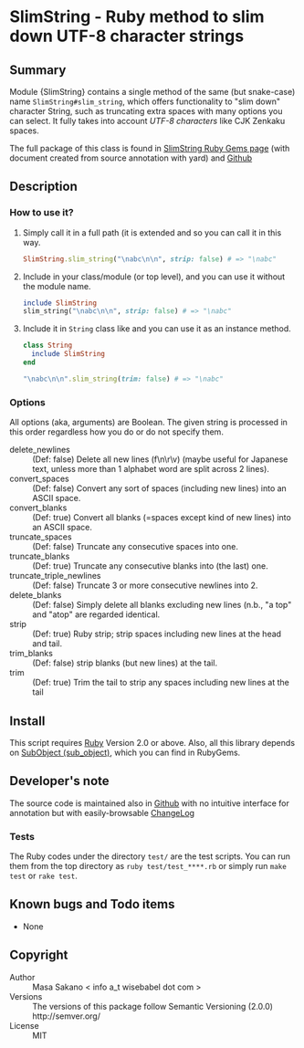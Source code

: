 
# SlimString - Ruby method to slim down UTF-8 character strings

## Summary

Module {SlimString} contains a single method of the same (but snake-case) name
`SlimString#slim_string`, which offers functionality to "slim down" character
String, such as truncating extra spaces with many options you can select. It
fully takes into account *UTF-8 characters* like CJK Zenkaku spaces.

The full package of this class is found in
[SlimString Ruby Gems page](http://rubygems.org/gems/slim_string)
(with document created from source annotation with yard) and
[Github](https://github.com/masasakano/slim_string)

## Description

### How to use it?

1.  Simply call it in a full path (it is extended and so you can call it in
    this way.

    ```ruby
    SlimString.slim_string("\nabc\n\n", strip: false) # => "\nabc"
    ```

1.  Include in your class/module (or top level), and you can use it without
    the module name.

    ```ruby
    include SlimString
    slim_string("\nabc\n\n", strip: false) # => "\nabc"
    ```

1.  Include it in `String` class like and you can use it as an instance
    method.

    ```ruby
    class String
      include SlimString
    end

    "\nabc\n\n".slim_string(trim: false) # => "\nabc"
    ```

### Options

All options (aka, arguments) are Boolean. The given string is processed in
this order regardless how you do or do not specify them.

<dl>
<dt>delete_newlines</dt>
<dd>   (Def: false) Delete all new lines (f\n\r\v) (maybe useful for Japanese
    text, unless more than 1 alphabet word are split across 2 lines).</dd>
<dt>convert_spaces</dt>
<dd>   (Def: false) Convert any sort of spaces (including new lines) into an
    ASCII space.</dd>
<dt>convert_blanks</dt>
<dd>   (Def: true) Convert all blanks (=spaces except kind of new lines) into an
    ASCII space.</dd>
<dt>truncate_spaces</dt>
<dd>   (Def: false) Truncate any consecutive spaces into one.</dd>
<dt>truncate_blanks</dt>
<dd>   (Def: true) Truncate any consecutive blanks into (the last) one.</dd>
<dt>truncate_triple_newlines</dt>
<dd>   (Def: false) Truncate 3 or more consecutive newlines into 2.</dd>
<dt>delete_blanks</dt>
<dd>   (Def: false) Simply delete all blanks excluding new lines (n.b., &quot;a top&quot;
    and &quot;atop&quot; are regarded identical.</dd>
<dt>strip</dt>
<dd>   (Def: true) Ruby strip; strip spaces including new lines at the head and
    tail.</dd>
<dt>trim_blanks</dt>
<dd>   (Def: false) strip blanks (but new lines) at the tail.</dd>
<dt>trim</dt>
<dd>   (Def: true) Trim the tail to strip any spaces including new lines at the
    tail</dd>
</dl>



## Install

This script requires [Ruby](http://www.ruby-lang.org) Version 2.0 or above. 
Also, all this library depends on [SubObject (sub_object)](https://rubygems.org/gems/sub_object), which you can find in
RubyGems.

## Developer's note

The source code is maintained also in
[Github](https://github.com/masasakano/slim_string) with no intuitive
interface for annotation but with easily-browsable
[ChangeLog](https://github.com/masasakano/slim_string/blob/master/ChangeLog)

### Tests

The Ruby codes under the directory `test/` are the test scripts. You can run
them from the top directory as `ruby test/test_****.rb` or simply run `make
test` or `rake test`.

## Known bugs and Todo items

*   None


## Copyright

<dl>
<dt>Author</dt>
<dd>   Masa Sakano &lt; info a_t wisebabel dot com &gt;</dd>
<dt>Versions</dt>
<dd>   The versions of this package follow Semantic Versioning (2.0.0)
    http://semver.org/</dd>
<dt>License</dt>
<dd>   MIT</dd>
</dl>



